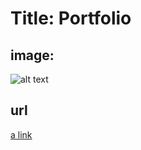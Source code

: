 # Title: Portfolio


## image:
  ![alt text](/Users/oliviakim96/Desktop/Rutgers/modules/week-20/react-portfolio/src/assets/boxes/portfolioscreenshot.png)

 ## url
   [a link](http://192.168.1.249:3000/)
